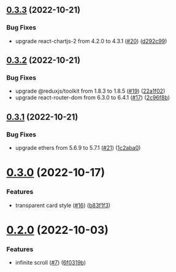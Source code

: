 ## [0.3.3](https://github.com/CryptoverseWeb3/CryptoverseWeb3.com/compare/v0.3.2...v0.3.3) (2022-10-21)


### Bug Fixes

* upgrade react-chartjs-2 from 4.2.0 to 4.3.1 ([#20](https://github.com/CryptoverseWeb3/CryptoverseWeb3.com/issues/20)) ([d292c99](https://github.com/CryptoverseWeb3/CryptoverseWeb3.com/commit/d292c99cfb9ce6c878832d8171de738200a9abfc))



## [0.3.2](https://github.com/CryptoverseWeb3/CryptoverseWeb3.com/compare/v0.3.1...v0.3.2) (2022-10-21)


### Bug Fixes

* upgrade @reduxjs/toolkit from 1.8.3 to 1.8.5 ([#19](https://github.com/CryptoverseWeb3/CryptoverseWeb3.com/issues/19)) ([22a1f02](https://github.com/CryptoverseWeb3/CryptoverseWeb3.com/commit/22a1f0261b6a18326a24b1c778c7d2108d8e1874))
* upgrade react-router-dom from 6.3.0 to 6.4.1 ([#17](https://github.com/CryptoverseWeb3/CryptoverseWeb3.com/issues/17)) ([2c96f8b](https://github.com/CryptoverseWeb3/CryptoverseWeb3.com/commit/2c96f8b58c47aaf67692155c16127ccb313e1f18))



## [0.3.1](https://github.com/CryptoverseWeb3/CryptoverseWeb3.com/compare/v0.3.0...v0.3.1) (2022-10-21)


### Bug Fixes

* upgrade ethers from 5.6.9 to 5.7.1 ([#21](https://github.com/CryptoverseWeb3/CryptoverseWeb3.com/issues/21)) ([1c2aba0](https://github.com/CryptoverseWeb3/CryptoverseWeb3.com/commit/1c2aba0e526b066845b6d75f3d984b7085f26ba8))



# [0.3.0](https://github.com/CryptoverseWeb3/CryptoverseWeb3.com/compare/v0.2.0...v0.3.0) (2022-10-17)


### Features

* transparent card style ([#16](https://github.com/CryptoverseWeb3/CryptoverseWeb3.com/issues/16)) ([b83f1f3](https://github.com/CryptoverseWeb3/CryptoverseWeb3.com/commit/b83f1f38c9ce8325191d6c8568ad0221471326a9))



# [0.2.0](https://github.com/CryptoverseWeb3/CryptoverseWeb3.com/compare/v0.1.0...v0.2.0) (2022-10-03)


### Features

* infinite scroll ([#7](https://github.com/CryptoverseWeb3/CryptoverseWeb3.com/issues/7)) ([6f0319b](https://github.com/CryptoverseWeb3/CryptoverseWeb3.com/commit/6f0319b0da3d99082d373dfacf23c66e451ee329))




